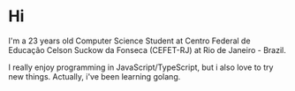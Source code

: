 <h1> Hi </h1>

I'm a 23 years old Computer Science Student at Centro Federal de Educação Celson Suckow da Fonseca (CEFET-RJ) at Rio de Janeiro - Brazil.  

I really enjoy programming in JavaScript/TypeScript, but i also love to try new things. Actually, i've been learning golang.



